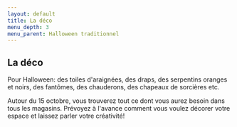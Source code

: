 ```yaml
---
layout: default
title: La déco
menu_depth: 3
menu_parent: Halloween traditionnel
---
```


## La déco

Pour Halloween: des toiles d'araignées, des draps, des serpentins oranges et noirs, des fantômes, des chauderons, des chapeaux de sorcières etc.

Autour du 15 octobre, vous trouverez tout ce dont vous aurez besoin dans tous les magasins. Prévoyez à l'avance comment vous voulez décorer votre espace et laissez parler votre créativité!